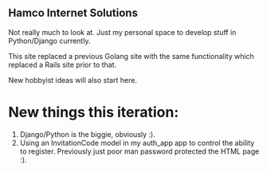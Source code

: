 ## Hamco Internet Solutions

Not really much to look at. Just my personal space to develop stuff in Python/Django currently.

This site replaced a previous Golang site with the same functionality which replaced a Rails site prior to that.

New hobbyist ideas will also start here.  

# New things this iteration:

1. Django/Python is the biggie, obviously :).
2. Using an InvitationCode model in my auth_app app to control the ability to register. Previously just poor man password protected the HTML page :).
